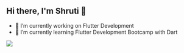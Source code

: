 ## Hi there, I'm Shruti 👋


- 🔭 I’m currently working on Flutter Development
- 🌱 I’m currently learning Flutter Development Bootcamp with Dart
<img src = "https://github-readme-stats.vercel.app/api?username=shrutz29&&show_icons=true&title_color=ffffff&icon_color=bb2acf&text_color=daf7dc&bg_color=151515">


